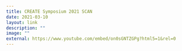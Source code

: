 ```yaml
---
title: CREATE Symposium 2021 SCAN
date: 2021-03-10
layout: link
description: ""
image: ""
external: https://www.youtube.com/embed/on0sGNTZGPg?html5=1&rel=0
---
```

